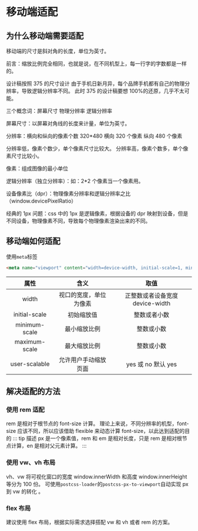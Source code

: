 # 移动端适配

## 为什么移动端需要适配

移动端的尺寸是斜对角的长度，单位为英寸。

前言：缩放比例完全相同，也就是说，在不同机型上，每一行字的字数都是一样的。

设计稿按照 375 的尺寸设计 由于手机日新月异，每个品牌手机都有自己的物理分辨率，导致逻辑分辨率不同。
此时 375 的设计稿要想 100%的还原，几乎不太可能。

三个概念词：屏幕尺寸 物理分辨率 逻辑分辨率

屏幕尺寸：以屏幕对角线的长度来计量，单位为英寸。

分辨率：横向和纵向的像素个数 320\*480 横向 320 个像素 纵向 480 个像素

分辨率低，像素个数少，单个像素尺寸比较大。
分辨率高，像素个数多，单个像素尺寸比较小。

像素：组成图像的最小单位

逻辑分辨率（独立分辨率）：如：2\*2 个像素当一个像素用。

设备像素比（dpr）：物理像素分辨率和逻辑分辨率之比 （window.devicePixelRatio）

经典的 1px 问题：css 中的 1px 是逻辑像素，根据设备的 dpr 映射到设备，但是不同设备，物理像素不同，导致每个物理像素渲染出来的不同。

## 移动端如何适配

使用`meta`标签

```html
<meta name="viewport" content="width=device-width, initial-scale=1, minimum-scale=1;maximum-scale=1, user-scalable=no" />
```

|     属性      |          含义          |              取值               |
| :-----------: | :--------------------: | :-----------------------------: |
|     width     | 视口的宽度，单位为像素 | 正整数或者设备宽度 device-width |
| initial-scale |       初始缩放值       |          整数或者小数           |
| minimum-scale |      最小缩放比例      |           整数或小数            |
| maximum-scale |      最大缩放比例      |           整数或小数            |
| user-scalable |  允许用户手动缩放页面  |       yes 或 no 默认 yes        |

## 解决适配的方法

### 使用 rem 适配

rem 是相对于根节点的 font-size 计算。
理论上来说，不同分辨率的机型，font-size 应该不同，所以应该借助 flexible 来动态计算 font-size，以此达到适配的目的
::: tip 描述
px 是一个像素值，rem 和 em 是相对长度，只是 rem 是相对根节点计算，en 是相对父元素计算。
:::

### 使用 vw、vh 布局

vh、vw 将可视化窗口的宽度 window.innerWidth 和高度 window.innerHeight 等分为 100 份。
可使用`postcss-loader`的`postcss-px-to-viewport`自动实现 px 到 vw 的转化 。

### flex 布局

建议使用 flex 布局，根据实际需求选择搭配 vw 和 vh 或者 rem 的方案。
